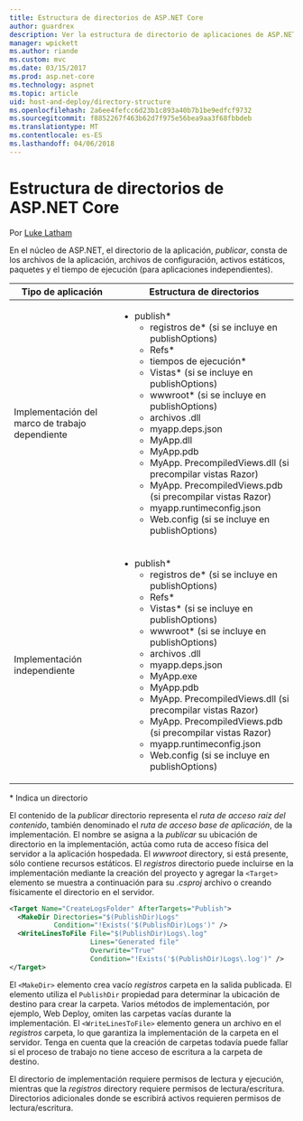 ```yaml
---
title: Estructura de directorios de ASP.NET Core
author: guardrex
description: Ver la estructura de directorio de aplicaciones de ASP.NET Core publicadas.
manager: wpickett
ms.author: riande
ms.custom: mvc
ms.date: 03/15/2017
ms.prod: asp.net-core
ms.technology: aspnet
ms.topic: article
uid: host-and-deploy/directory-structure
ms.openlocfilehash: 2a6ee4fefcc6d23b1c893a40b7b1be9edfcf9732
ms.sourcegitcommit: f8852267f463b62d7f975e56bea9aa3f68fbbdeb
ms.translationtype: MT
ms.contentlocale: es-ES
ms.lasthandoff: 04/06/2018
---
```

# <a name="aspnet-core-directory-structure"></a>Estructura de directorios de ASP.NET Core

Por [Luke Latham](https://github.com/guardrex)

En el núcleo de ASP.NET, el directorio de la aplicación, *publicar*, consta de los archivos de la aplicación, archivos de configuración, activos estáticos, paquetes y el tiempo de ejecución (para aplicaciones independientes).


|            Tipo de aplicación            |                                                                                                                                                                                                                                                     Estructura de directorios                                                                                                                                                                                                                                                      |
|--------------------------------|------------------------------------------------------------------------------------------------------------------------------------------------------------------------------------------------------------------------------------------------------------------------------------------------------------------------------------------------------------------------------------------------------------------------------------------------------------------------------------------------------------------------------|
| Implementación del marco de trabajo dependiente | <ul><li>publish\*<ul><li>registros de\* (si se incluye en publishOptions)</li><li>Refs\*</li><li>tiempos de ejecución\*</li><li>Vistas\* (si se incluye en publishOptions)</li><li>wwwroot\* (si se incluye en publishOptions)</li><li>archivos .dll</li><li>myapp.deps.json</li><li>MyApp.dll</li><li>MyApp.pdb</li><li>MyApp. PrecompiledViews.dll (si precompilar vistas Razor)</li><li>MyApp. PrecompiledViews.pdb (si precompilar vistas Razor)</li><li>myapp.runtimeconfig.json</li><li>Web.config (si se incluye en publishOptions)</li></ul></li></ul> |
|   Implementación independiente    |          <ul><li>publish\*<ul><li>registros de\* (si se incluye en publishOptions)</li><li>Refs\*</li><li>Vistas\* (si se incluye en publishOptions)</li><li>wwwroot\* (si se incluye en publishOptions)</li><li>archivos .dll</li><li>myapp.deps.json</li><li>MyApp.exe</li><li>MyApp.pdb</li><li>MyApp. PrecompiledViews.dll (si precompilar vistas Razor)</li><li>MyApp. PrecompiledViews.pdb (si precompilar vistas Razor)</li><li>myapp.runtimeconfig.json</li><li>Web.config (si se incluye en publishOptions)</li></ul></li></ul>           |

\* Indica un directorio

El contenido de la *publicar* directorio representa el *ruta de acceso raíz del contenido*, también denominado el *ruta de acceso base de aplicación*, de la implementación. El nombre se asigna a la *publicar* su ubicación de directorio en la implementación, actúa como ruta de acceso física del servidor a la aplicación hospedada. El *wwwroot* directory, si está presente, sólo contiene recursos estáticos. El *registros* directorio puede incluirse en la implementación mediante la creación del proyecto y agregar la `<Target>` elemento se muestra a continuación para su *.csproj* archivo o creando físicamente el directorio en el servidor.

```xml
<Target Name="CreateLogsFolder" AfterTargets="Publish">
  <MakeDir Directories="$(PublishDir)Logs" 
           Condition="!Exists('$(PublishDir)Logs')" />
  <WriteLinesToFile File="$(PublishDir)Logs\.log" 
                    Lines="Generated file" 
                    Overwrite="True" 
                    Condition="!Exists('$(PublishDir)Logs\.log')" />
</Target>
```

El `<MakeDir>` elemento crea vacío *registros* carpeta en la salida publicada. El elemento utiliza el `PublishDir` propiedad para determinar la ubicación de destino para crear la carpeta. Varios métodos de implementación, por ejemplo, Web Deploy, omiten las carpetas vacías durante la implementación. El `<WriteLinesToFile>` elemento genera un archivo en el *registros* carpeta, lo que garantiza la implementación de la carpeta en el servidor. Tenga en cuenta que la creación de carpetas todavía puede fallar si el proceso de trabajo no tiene acceso de escritura a la carpeta de destino.

El directorio de implementación requiere permisos de lectura y ejecución, mientras que la *registros* directory requiere permisos de lectura/escritura. Directorios adicionales donde se escribirá activos requieren permisos de lectura/escritura.
